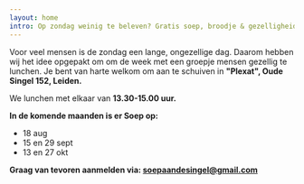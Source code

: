 ```yaml
---
layout: home
intro: Op zondag weinig te beleven? Gratis soep, broodje & gezelligheid!
---
```

Voor veel mensen is de zondag een lange, ongezellige dag. Daarom hebben wij het idee opgepakt om om de week met een groepje mensen gezellig te lunchen. Je bent van harte welkom om aan te schuiven in **"Plexat", Oude Singel 152, Leiden.**

We lunchen met elkaar van **13.30-15.00 uur.**

**In de komende maanden is er Soep op:**

* 18 aug
* 15 en 29 sept
* 13 en 27 okt

**Graag van tevoren aanmelden via: [soepaandesingel@gmail.com](mailto:soepaandesingel@gmail.com)**